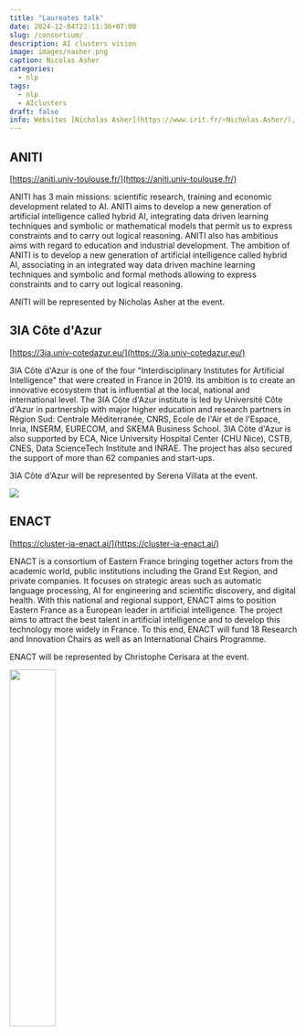 ```yaml
---
title: "Laureates talk"
date: 2024-12-04T22:11:36+07:00
slug: /consortium/
description: AI clusters vision
image: images/nasher.png
caption: Nicolas Asher
categories:
  - nlp
tags:
  - nlp
  - AIclusters
draft: false
info: Websites [Nicholas Asher](https://www.irit.fr/~Nicholas.Asher/), [Serena Villata](https://webusers.i3s.unice.fr/~villata/Home.html), [Christophe Cerisara](https://members.loria.fr/CCerisara/)
---
```


## ANITI

[https://aniti.univ-toulouse.fr/](https://aniti.univ-toulouse.fr/)

ANITI has 3 main missions: scientific research, training and economic development related to AI. ANITI aims to develop a new generation of artificial intelligence called hybrid AI, integrating data driven learning techniques and symbolic or mathematical models that permit us to express constraints and to carry out logical reasoning. ANITI also has ambitious aims with regard to education and industrial development. The ambition of ANITI is to develop a new generation of artificial intelligence called hybrid AI, associating in an integrated way data driven machine learning techniques and symbolic and formal methods allowing to express constraints and to carry out logical reasoning.

ANITI will be represented by Nicholas Asher at the event.

## 3IA Côte d'Azur

[https://3ia.univ-cotedazur.eu/](https://3ia.univ-cotedazur.eu/)

3IA Côte d'Azur is one of the four "Interdisciplinary Institutes for Artificial Intelligence" that were created in France in 2019. Its ambition is to create an innovative ecosystem that is influential at the local, national and international level. The 3IA Côte d'Azur institute is led by Université Côte d'Azur in partnership with major higher education and research partners in Région Sud: Centrale Méditerranée, CNRS, Ecole de l'Air et de l'Espace, Inria, INSERM, EURECOM, and SKEMA Business School. 3IA Côte d'Azur is also supported by ECA, Nice University Hospital Center (CHU Nice), CSTB, CNES, Data ScienceTech Institute and INRAE. The project has also secured the support of more than 62 companies and start-ups. 

3IA Côte d'Azur will be represented by Serena Villata at the event.

![](https://www.inria-academy.fr/wp-content/uploads/2024/03/picture_SV_color.jpg)

## ENACT

[https://cluster-ia-enact.ai/](https://cluster-ia-enact.ai/)

ENACT is a consortium of Eastern France bringing together actors from the academic world, public institutions including the Grand Est Region, and private companies. It focuses on strategic areas such as automatic language processing, AI for engineering and scientific discovery, and digital health. With this national and regional support, ENACT aims to position Eastern France as a European leader in artificial intelligence. The project aims to attract the best talent in artificial intelligence and to develop this technology more widely in France. To this end, ENACT will fund 18 Research and Innovation Chairs as well as an International Chairs Programme.

ENACT will be represented by Christophe Cerisara at the event.

<img src="https://ia.loria.fr/aisummit/images/christophe_cerisara23.jpg" width="40%"/>



